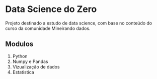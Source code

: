 # Data Science do Zero

Projeto destinado a estudo de data science, com base no conteúdo do curso da comunidade Mineirando dados.

## Modulos

1. Python
2. Numpy e Pandas
3. Vizualização de dados
4. Estatistica